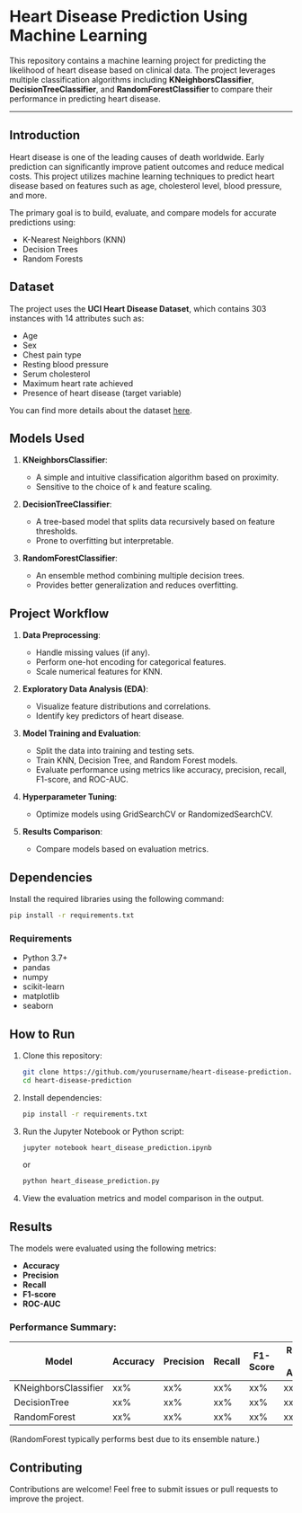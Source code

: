 # Heart Disease Prediction Using Machine Learning

This repository contains a machine learning project for predicting the likelihood of heart disease based on clinical data. The project leverages multiple classification algorithms including **KNeighborsClassifier**, **DecisionTreeClassifier**, and **RandomForestClassifier** to compare their performance in predicting heart disease.

---

## Introduction
Heart disease is one of the leading causes of death worldwide. Early prediction can significantly improve patient outcomes and reduce medical costs. This project utilizes machine learning techniques to predict heart disease based on features such as age, cholesterol level, blood pressure, and more.

The primary goal is to build, evaluate, and compare models for accurate predictions using:
- K-Nearest Neighbors (KNN)
- Decision Trees
- Random Forests

## Dataset
The project uses the **UCI Heart Disease Dataset**, which contains 303 instances with 14 attributes such as:
- Age
- Sex
- Chest pain type
- Resting blood pressure
- Serum cholesterol
- Maximum heart rate achieved
- Presence of heart disease (target variable)

You can find more details about the dataset [here](https://www.kaggle.com/datasets/ketangangal/heart-disease-dataset-uci).

## Models Used
1. **KNeighborsClassifier**:
   - A simple and intuitive classification algorithm based on proximity.
   - Sensitive to the choice of `k` and feature scaling.

2. **DecisionTreeClassifier**:
   - A tree-based model that splits data recursively based on feature thresholds.
   - Prone to overfitting but interpretable.

3. **RandomForestClassifier**:
   - An ensemble method combining multiple decision trees.
   - Provides better generalization and reduces overfitting.

## Project Workflow
1. **Data Preprocessing**:
   - Handle missing values (if any).
   - Perform one-hot encoding for categorical features.
   - Scale numerical features for KNN.

2. **Exploratory Data Analysis (EDA)**:
   - Visualize feature distributions and correlations.
   - Identify key predictors of heart disease.

3. **Model Training and Evaluation**:
   - Split the data into training and testing sets.
   - Train KNN, Decision Tree, and Random Forest models.
   - Evaluate performance using metrics like accuracy, precision, recall, F1-score, and ROC-AUC.

4. **Hyperparameter Tuning**:
   - Optimize models using GridSearchCV or RandomizedSearchCV.

5. **Results Comparison**:
   - Compare models based on evaluation metrics.

## Dependencies
Install the required libraries using the following command:
```bash
pip install -r requirements.txt
```
### Requirements
- Python 3.7+
- pandas
- numpy
- scikit-learn
- matplotlib
- seaborn

## How to Run
1. Clone this repository:
   ```bash
   git clone https://github.com/yourusername/heart-disease-prediction.git
   cd heart-disease-prediction
   ```

2. Install dependencies:
   ```bash
   pip install -r requirements.txt
   ```

3. Run the Jupyter Notebook or Python script:
   ```bash
   jupyter notebook heart_disease_prediction.ipynb
   ```
   or
   ```bash
   python heart_disease_prediction.py
   ```

4. View the evaluation metrics and model comparison in the output.

## Results
The models were evaluated using the following metrics:
- **Accuracy**
- **Precision**
- **Recall**
- **F1-score**
- **ROC-AUC**

### Performance Summary:
| Model                | Accuracy | Precision | Recall | F1-Score | ROC-AUC |
|----------------------|----------|-----------|--------|----------|---------|
| KNeighborsClassifier | xx%      | xx%       | xx%    | xx%      | xx%     |
| DecisionTree         | xx%      | xx%       | xx%    | xx%      | xx%     |
| RandomForest         | xx%      | xx%       | xx%    | xx%      | xx%     |

(RandomForest typically performs best due to its ensemble nature.)

## Contributing
Contributions are welcome! Feel free to submit issues or pull requests to improve the project.
